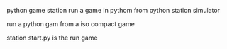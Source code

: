 python game station run a game in pythom from python station simulator


run a python gam from a iso compact game

station start.py is the run game 
